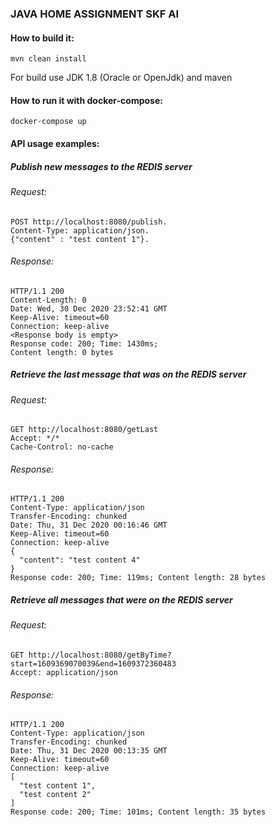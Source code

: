### JAVA HOME ASSIGNMENT SKF AI

#### How to build it:
`mvn clean install`

For build use JDK 1.8 (Oracle or OpenJdk) and maven

#### How to run it with docker-compose:
`docker-compose up`

#### API usage examples:

##### Publish new messages to the REDIS server 
###### Request:
    POST http://localhost:8080/publish. 
    Content-Type: application/json. 
    {"content" : "test content 1"}. 

###### Response:
    HTTP/1.1 200
    Content-Length: 0
    Date: Wed, 30 Dec 2020 23:52:41 GMT
    Keep-Alive: timeout=60
    Connection: keep-alive
    <Response body is empty>
    Response code: 200; Time: 1430ms; 
    Content length: 0 bytes

##### Retrieve the last message that was on the REDIS server 
###### Request:
    GET http://localhost:8080/getLast
    Accept: */*
    Cache-Control: no-cache
###### Response:
    HTTP/1.1 200 
    Content-Type: application/json
    Transfer-Encoding: chunked
    Date: Thu, 31 Dec 2020 00:16:46 GMT
    Keep-Alive: timeout=60
    Connection: keep-alive
    {
      "content": "test content 4"
    }
    Response code: 200; Time: 119ms; Content length: 28 bytes

##### Retrieve all messages that were on the REDIS server
###### Request:
    GET http://localhost:8080/getByTime?start=1609369070039&end=1609372360483
    Accept: application/json
###### Response:
    HTTP/1.1 200 
    Content-Type: application/json
    Transfer-Encoding: chunked
    Date: Thu, 31 Dec 2020 00:13:35 GMT
    Keep-Alive: timeout=60
    Connection: keep-alive
    [
      "test content 1",
      "test content 2"
    ]
    Response code: 200; Time: 101ms; Content length: 35 bytes
